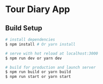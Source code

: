 # Tour Diary App

## Build Setup

```bash
# install dependencies
$ npm install # Or yarn install

# serve with hot reload at localhost:3000
$ npm run dev or yarn dev

# build for production and launch server
$ npm run build or yarn build
$ npm run start or yarn start
```
